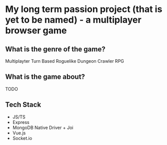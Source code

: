 # My long term passion project (that is yet to be named) - a multiplayer browser game

## What is the genre of the game?
Multiplayter Turn Based Roguelike Dungeon Crawler RPG

## What is the game about?
TODO

## Tech Stack
- JS/TS
- Express
- MongoDB Native Driver + Joi
- Vue.js
- Socket.io
